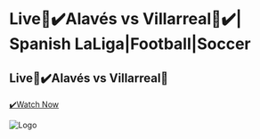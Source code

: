 # Live🔴✔️Alavés vs Villarreal🔴✔️| Spanish LaLiga|Football|Soccer

## Live🔴✔️Alavés vs Villarreal🔴

[✔️Watch Now]([https://google.com](https://cricpitch.xyz/))

![Logo](https://image.discovery.indazn.com/ca/v2/ca/image?id=1jy1ma942aevq1xyzx6ol0yb6g_image-header_pEs_1707579683000)
